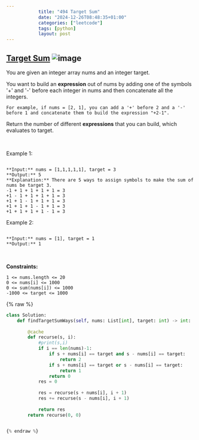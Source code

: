 ```yaml
---
            title: "494 Target Sum"
            date: "2024-12-26T08:48:35+01:00"
            categories: ["leetcode"]
            tags: [python]
            layout: post
---
```

            
## [Target Sum](https://leetcode.com/problems/target-sum) ![image](https://img.shields.io/badge/Difficulty-Medium-orange)

You are given an integer array nums and an integer target.

You want to build an **expression** out of nums by adding one of the symbols '+' and '-' before each integer in nums and then concatenate all the integers.

	For example, if nums = [2, 1], you can add a '+' before 2 and a '-' before 1 and concatenate them to build the expression "+2-1".

Return the number of different **expressions** that you can build, which evaluates to target.

 

Example 1:

```

**Input:** nums = [1,1,1,1,1], target = 3
**Output:** 5
**Explanation:** There are 5 ways to assign symbols to make the sum of nums be target 3.
-1 + 1 + 1 + 1 + 1 = 3
+1 - 1 + 1 + 1 + 1 = 3
+1 + 1 - 1 + 1 + 1 = 3
+1 + 1 + 1 - 1 + 1 = 3
+1 + 1 + 1 + 1 - 1 = 3

```

Example 2:

```

**Input:** nums = [1], target = 1
**Output:** 1

```

 

**Constraints:**

	1 <= nums.length <= 20
	0 <= nums[i] <= 1000
	0 <= sum(nums[i]) <= 1000
	-1000 <= target <= 1000

{% raw %}
```python
class Solution:
    def findTargetSumWays(self, nums: List[int], target: int) -> int:
        
        @cache
        def recurse(s, i):
            #print(s,i)
            if i == len(nums)-1:
                if s + nums[i] == target and s - nums[i] == target:
                    return 2
                if s + nums[i] == target or s - nums[i] == target:
                    return 1
                return 0
            res = 0
            
            res = recurse(s + nums[i], i + 1)
            res += recurse(s - nums[i], i + 1)
            
            return res
        return recurse(0, 0)


{% endraw %}
